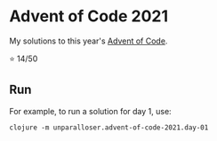 # Advent of Code 2021
My solutions to this year's [Advent of Code](https://adventofcode.com/2021).

⭐ 14/50

## Run

For example, to run a solution for day 1, use:

```
clojure -m unparalloser.advent-of-code-2021.day-01
```